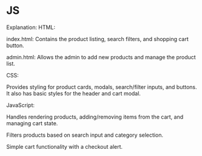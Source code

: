 # JS

Explanation:
HTML:

index.html: Contains the product listing, search filters, and shopping cart button.

admin.html: Allows the admin to add new products and manage the product list.

CSS:

Provides styling for product cards, modals, search/filter inputs, and buttons. It also has basic styles for the header and cart modal.

JavaScript:

Handles rendering products, adding/removing items from the cart, and managing cart state.

Filters products based on search input and category selection.

Simple cart functionality with a checkout alert.

